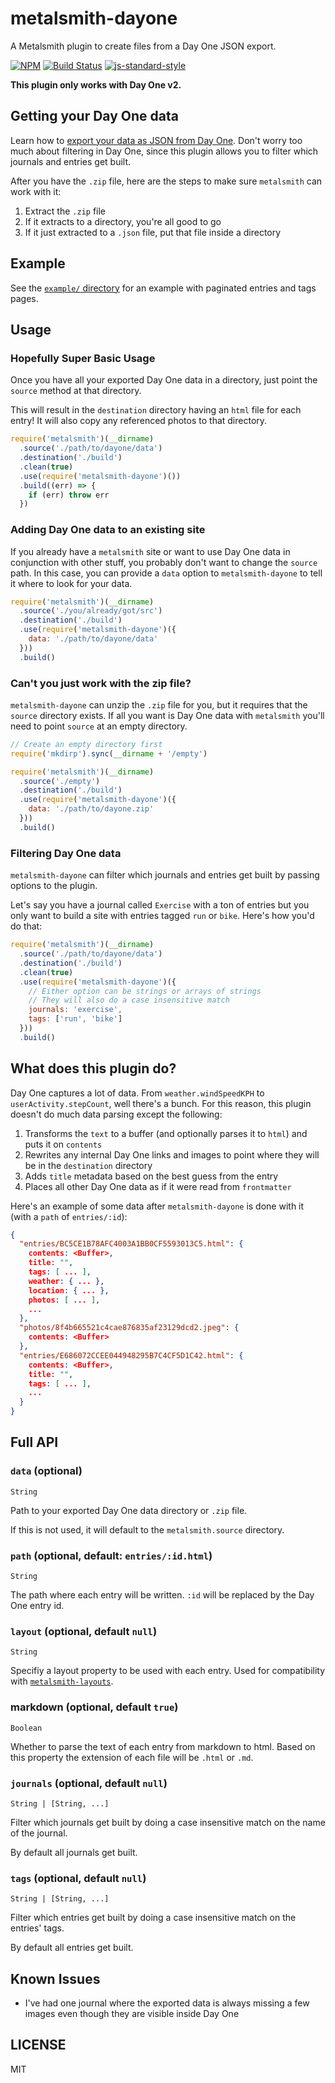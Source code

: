 metalsmith-dayone
==================

A Metalsmith plugin to create files from a Day One JSON export.

[![NPM](https://nodei.co/npm/metalsmith-dayone.png)](https://nodei.co/npm/metalsmith-dayone/)
[![Build Status](https://travis-ci.org/lukekarrys/metalsmith-dayone.png?branch=master)](https://travis-ci.org/lukekarrys/metalsmith-dayone)
[![js-standard-style](https://img.shields.io/badge/code%20style-standard-brightgreen.svg?style=flat)](https://github.com/feross/standard)

**This plugin only works with Day One v2.**


## Getting your Day One data

Learn how to [export your data as JSON from Day One](http://help.dayoneapp.com/exporting-entries/). Don't worry too much about filtering in Day One, since this plugin allows you to filter which journals and entries get built.

After you have the `.zip` file, here are the steps to make sure `metalsmith` can work with it:

1. Extract the `.zip` file
2. If it extracts to a directory, you're all good to go
3. If it just extracted to a `.json` file, put that file inside a directory


## Example

See the [`example/` directory](./example) for an example with paginated entries and tags pages.


## Usage

### Hopefully Super Basic Usage

Once you have all your exported Day One data in a directory, just point the `source` method at that directory.

This will result in the `destination` directory having an `html` file for each entry! It will also copy any referenced photos to that directory.

```js
require('metalsmith')(__dirname)
  .source('./path/to/dayone/data')
  .destination('./build')
  .clean(true)
  .use(require('metalsmith-dayone')())
  .build((err) => {
    if (err) throw err
  })
```

### Adding Day One data to an existing site

If you already have a `metalsmith` site or want to use Day One data in conjunction with other stuff, you probably don't want to change the `source` path. In this case, you can provide a `data` option to `metalsmith-dayone` to tell it where to look for your data.

```js
require('metalsmith')(__dirname)
  .source('./you/already/got/src')
  .destination('./build')
  .use(require('metalsmith-dayone')({
    data: './path/to/dayone/data'
  }))
  .build()
```

### Can't you just work with the zip file?

`metalsmith-dayone` can unzip the `.zip` file for you, but it requires that the `source` directory exists. If all you want is Day One data with `metalsmith` you'll need to point `source` at an empty directory.

```js
// Create an empty directory first
require('mkdirp').sync(__dirname + '/empty')

require('metalsmith')(__dirname)
  .source('./empty')
  .destination('./build')
  .use(require('metalsmith-dayone')({
    data: './path/to/dayone.zip'
  }))
  .build()
```

### Filtering Day One data

`metalsmith-dayone` can filter which journals and entries get built by passing options to the plugin.

Let's say you have a journal called `Exercise` with a ton of entries but you only want to build a site with entries tagged `run` or `bike`. Here's how you'd do that:

```js
require('metalsmith')(__dirname)
  .source('./path/to/dayone/data')
  .destination('./build')
  .clean(true)
  .use(require('metalsmith-dayone')({
    // Either option can be strings or arrays of strings
    // They will also do a case insensitive match
    journals: 'exercise',
    tags: ['run', 'bike']
  }))
  .build()
```


## What does this plugin do?

Day One captures a lot of data. From `weather.windSpeedKPH` to `userActivity.stepCount`, well there's a bunch. For this reason, this plugin doesn't do much data parsing except the following:

1. Transforms the `text` to a buffer (and optionally parses it to `html`) and puts it on `contents`
2. Rewrites any internal Day One links and images to point where they will be in the `destination` directory
3. Adds `title` metadata based on the best guess from the entry
3. Places all other Day One data as if it were read from `frontmatter`

Here's an example of some data after `metalsmith-dayone` is done with it (with a `path` of `entries/:id`):

```json
{
  "entries/BC5CE1B78AFC4003A1BB0CF5593013C5.html": {
    contents: <Buffer>,
    title: "",
    tags: [ ... ],
    weather: { ... },
    location: { ... },
    photos: [ ... ],
    ...
  },
  "photos/8f4b665521c4cae876835af23129dcd2.jpeg": {
    contents: <Buffer>
  },
  "entries/E686072CCEE044948295B7C4CF5D1C42.html": {
    contents: <Buffer>,
    title: "",
    tags: [ ... ],
    ...
  }
}
```


## Full API

### `data` (optional)

`String`

Path to your exported Day One data directory or `.zip` file.

If this is not used, it will default to the `metalsmith.source` directory.

### `path` (optional, default: `entries/:id.html`)

`String`

The path where each entry will be written. `:id` will be replaced by the Day One entry id.

### `layout` (optional, default `null`)

`String`

Specifiy a layout property to be used with each entry. Used for compatibility with [`metalsmith-layouts`](https://github.com/superwolff/metalsmith-layouts).

### markdown (optional, default `true`)

`Boolean`

Whether to parse the text of each entry from markdown to html. Based on this property the extension of each file will be `.html` or `.md`.

### `journals` (optional, default `null`)

`String | [String, ...]`

Filter which journals get built by doing a case insensitive match on the name of the journal.

By default all journals get built.

### `tags` (optional, default `null`)

`String | [String, ...]`

Filter which entries get built by doing a case insensitive match on the entries' tags.

By default all entries get built.


## Known Issues

- I've had one journal where the exported data is always missing a few images even though they are visible inside Day One


## LICENSE

MIT

